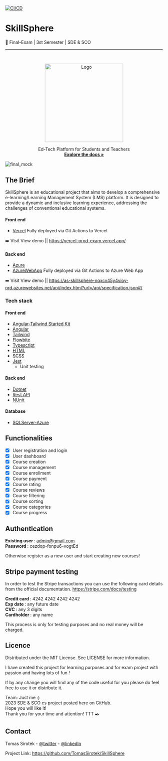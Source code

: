 ﻿# 
[![CI/CD](https://github.com/TomasSirotek/SkillSphere/actions/workflows/cicd.yml/badge.svg)](https://github.com/TomasSirotek/SkillSphere/actions/workflows/cicd.yml) 

<!-- PROJECT SHIELDS -->
<!--
*** I'm using markdown "reference style" links for readability.
*** Reference links are enclosed in brackets [ ] instead of parentheses ( ).
*** See the bottom of this document for the declaration of the reference variables
*** for contributors-url, forks-url, etc. This is an optional, concise syntax you may use.
*** https://www.markdownguide.org/basic-syntax/#reference-style-links
-->

# SkillSphere
:school_satchel: Final-Exam | 3st Semester | SDE & SCO

---

<!-- PROJECT LOGO -->
<br />
<p align="center">
 <a href="https://github.com/TomasSirotek/SkillSphere/assets/72190589/9a394c1b-10a3-4cad-a90e-80e31762df86">
    <img src="https://github.com/TomasSirotek/SkillSphere/assets/72190589/9a394c1b-10a3-4cad-a90e-80e31762df86" alt="Logo" width="250">
  </a>
  <p align="center">
    Ed-Tech Platform for Students and Teachers
    <br />
    <a href="https://github.com/TomasSirotek/SkillSphere"><strong>Explore the docs »</strong></a>
    <br />
  </p>

![final_mock](https://github.com/TomasSirotek/SkillSphere/assets/72190589/2c5521ae-61ac-4243-8a1d-78520ca22349)


## The Brief

SkillSphere is an educational project that aims to develop a comprehensive e-learning/Learning Management System (LMS) platform. It is designed to provide a dynamic and inclusive learning experience, addressing the challenges of conventional educational systems.



#### Front end
* [Vercel](https://vercel.com)
  Fully deployed via Git Actions to Vercel

➡️ Visit View demo || https://vercel-prod-exam.vercel.app/

#### Back end
* [Azure](https://azure.microsoft.com/en-us/)
* [AzureWebApp](https://azure.microsoft.com/en-us/services/app-service/web/)
  Fully deployed via Git Actions to Azure Web App

➡️ Visit View demo || https://as-skillsphere-nqxcv45y4vioy-prd.azurewebsites.net/api/index.html?url=/api/specification.json#/


### Tech stack

#### Front end
* [Angular-Tailwind Started Kit](https://github.com/luciano-work/angular-tailwind)
* [Angular](https://angular.io)
* [Tailwind](https://tailwindcss.com)
* [Flowbite](https://flowbite.com)
* [Typescript](https://www.typescriptlang.org)
* [HTML](https://html.com)
* [SCSS](https://sass-lang.com)
* [Jest](https://jestjs.io)
    * Unit testing

#### Back end
* [Dotnet](https://dotnet.microsoft.com)
* [Rest API](https://restfulapi.net)
* [NUnit](https://nunit.org)

#### Database
* [SQLServer-Azure](https://azure.microsoft.com/en-us/services/sql-database/)

## Functionalities

- [x] User registration and login
- [x] User dashboard
- [x] Course creation
- [x] Course management
- [x] Course enrollment
- [x] Course payment
- [x] Course rating
- [x] Course reviews
- [x] Course filtering
- [x] Course sorting
- [x] Course categories
- [x] Course progress

## Authentication 

<b>Existing user </b>: admin@gmail.com </br>
<b>Password </b>: cezdop-fonpu6-vogtEd

Otherwise register as a new user and start creating new courses!

## Stripe payment testing 
In order to test the Stripe transactions you can use the following card details from the official documentation.
https://stripe.com/docs/testing

<b> Credit card </b>: 4242 4242 4242 4242  <br>
<b> Exp date </b>: any future date  <br>
<b> CVC </b>: any 3 digits  <br>
<b> Cardholder </b>: any name  <br>

This process is only for testing purposes and no real money will be charged.

## Licence

Distributed under the MIT License. See LICENSE for more information.

I have created this project for learning purposes and for exam project with passion and having lots of fun !

If by any change you will find any of the code useful for you please do feel free to use it or distribute it.

Team: Just me :) <br>
2023 SDE & SCO cs project posted here on GitHub. <br>
Hope you will like it! <br>
Thank you for your time and attention!
TTT :black_nib:

## Contact

Tomas Sirotek - [@twitter](https://twitter.com/TomasSirotek_)  - [@linkedIn](https://www.linkedin.com/in/tomas-sirotek/)

Project Link: https://github.com/TomasSirotek/SkillSphere
